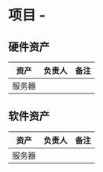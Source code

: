 # 项目 - <Project Name>

## 硬件资产

| 资产   | 负责人 | 备注 |  
| ------ | ------ | ---- |  
| 服务器 | <name> |      |  

## 软件资产

| 资产   | 负责人 | 备注 |  
| ------ | ------ | ---- |  
| 服务器 | <name> |      |  
